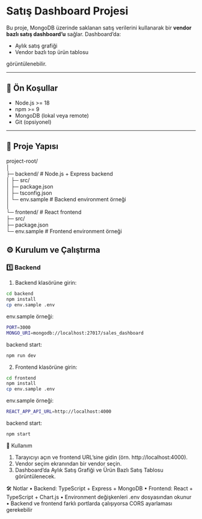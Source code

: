 # Satış Dashboard Projesi

Bu proje, MongoDB üzerinde saklanan satış verilerini kullanarak bir **vendor bazlı satış dashboard’u** sağlar. Dashboard’da:

- Aylık satış grafiği
- Vendor bazlı top ürün tablosu

görüntülenebilir.

---

## 🚀 Ön Koşullar

- Node.js >= 18  
- npm >= 9  
- MongoDB (lokal veya remote)  
- Git (opsiyonel)

---

## 📁 Proje Yapısı
project-root/  
│  
├─ backend/             # Node.js + Express backend  
│  ├─ src/  
│  ├─ package.json  
│  ├─ tsconfig.json  
│  └─ env.sample        # Backend environment örneği  
│  
└─ frontend/            # React frontend  
├─ src/  
├─ package.json  
└─ env.sample        # Frontend environment örneği  
  


## ⚙️ Kurulum ve Çalıştırma

### 1️⃣ Backend

1. Backend klasörüne girin:

```bash
cd backend
npm install
cp env.sample .env
```

env.sample örneği: 
```bash
PORT=3000
MONGO_URI=mongodb://localhost:27017/sales_dashboard
```

backend start:
```bash
npm run dev
```

2. Frontend klasörüne girin:

```bash
cd frontend
npm install
cp env.sample .env
```

env.sample örneği: 
```bash
REACT_APP_API_URL=http://localhost:4000
```

backend start:
```bash
npm start
```

🔗 Kullanım
1.	Tarayıcıyı açın ve frontend URL’sine gidin (örn. http://localhost:4000).
2.	Vendor seçim ekranından bir vendor seçin.
3.	Dashboard’da Aylık Satış Grafiği ve Ürün Bazlı Satış Tablosu görüntülenecek.

🛠️ Notlar
•	Backend: TypeScript + Express + MongoDB
•	Frontend: React + TypeScript + Chart.js
•	Environment değişkenleri .env dosyasından okunur
•	Backend ve frontend farklı portlarda çalışıyorsa CORS ayarlaması gerekebilir

